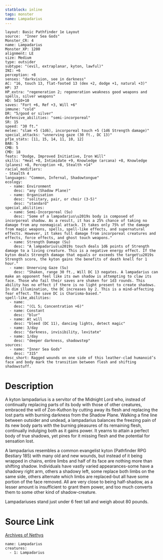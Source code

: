 ```yaml
---
statblock: inline
tags: monster
name: Lampadarius
---
```

```statblock
layout: Basic Pathfinder 1e Layout
source:  "Inner Sea Gods"
Monster_CR: 4
name: Lampadarius
Monster_XP: 1200
alignment: LE
size: Medium
type: outsider
subtype: "(evil, extraplanar, kyton, lawful)"
INI: +6
perception: +8
senses: "darkvision, see in darkness"
AC: "16, touch 13, flat-footed 13 (dex +2, dodge +1, natural +3)"
HP: 37
HP_extra: "regeneration 2; regeneration weakness good weapons and spells, silver weapons"
HD: 5d10+10
saves: "Fort +6, Ref +3, Will +6"
immune: "cold"
DR: "5/good or silver"
defensive_abilities: "semi-incorporeal"
SR: 15
speed: "30 ft."
melee: "slam +5 (1d6), incorporeal touch +5 (1d6 Strength damage)"
special_attacks: "unnerving gaze (30 ft., DC 13)"
pf1e_stats: [11, 15, 14, 11, 10, 12]
BAB: 5
CMB: 5
CMD: 18
feats: "Dodge, Improved Initiative, Iron Will"
skills: "Heal +8, Intimidate +9, Knowledge (arcana) +8, Knowledge (planes) +8, Perception +8, Stealth +14"
racial_modifiers:
- Stealth 4
languages: "Common, Infernal, Shadowtongue"
ecology:
  - name: Environment
    desc: "any (Shadow Plane)"
  - name: Organisation
    desc: "solitary, pair, or choir (3-5)"
    desc: "standard"
special_abilities:
  - name: Semi-Incorporeal (Su)
    desc: "Some of a lampadarius\u2019s body is composed of incorporeal shadow. As a result, it has a 25% chance of taking no damage from any nonmagical attack. It takes only 75% of the damage from magic weapons, spells, spell-like effects, and supernatural effects. However, it takes full damage from incorporeal creatures and effects, force effects, and ghost touch weapons."
  - name: Strength Damage (Su)
    desc: "A lampadarius\u2019s touch deals 1d6 points of Strength damage to a living creature. This is a negative energy effect. If the kyton deals Strength damage that equals or exceeds the target\u2019s Strength score, the kyton gains the benefits of death knell for 1 hour."
  - name: Unnerving Gaze (Su)
    desc: "Shaken, range 30 ft., Will DC 13 negates. A lampadarius can make an opponent feel like its own shadow is attempting to claw its face. Those who fail their saves are shaken for 1d3 rounds. This ability has no effect if there is no light present to create shadows. In dim illumination, the DC increases by 2. This is a mind-affecting fear effect. The save DC is Charisma-based."
spell-like_abilities:
  - name:
    desc: "(CL 5; Concentration +6)"
  - name: Constant
    desc: "blur"
  - name: At will
    desc: "bleed (DC 11), dancing lights, detect magic"
  - name: 3/day
    desc: "darkness, invisibility, levitate"
  - name: 1/day
    desc: "deeper darkness, shadowstep"
sources:
  - name: "Inner Sea Gods"
    desc: "315"
desc_short: Ragged wounds on one side of this leather-clad humanoid’s face and body mark the transition between flesh and shifting shadowstuff.
```
# Description
A kyton lampadarius is a servitor of the Midnight Lord who, instead of continually replacing parts of its body with those of other creatures, embraced the will of Zon-Kuthon by cutting away its flesh and replacing the lost parts with burning darkness from the Shadow Plane. Walking a fine line between outsider and undead, a lampadarius balances the freezing pain of its new body parts with the burning pleasures of its remaining flesh, continually indulging both as it gains power. It yearns to attain a perfect body of true shadows, yet pines for it missing flesh and the potential for sensation lost.

A lampadarius resembles a common evangelist kyton (Pathfinder RPG Bestiary 185) with many old and new wounds, but instead of it being wrapped in chains, entire limbs and half of its face are nothing more than shifting shadow. Individuals have vastly varied appearances-some have a shadowy right arm, others a shadowy left, some replace both limbs on the same side, others alternate which limbs are replaced-but all have some portion of the face removed. All are very close to being half-shadow, as a lesser amount is insufficient to grant them power, and too much converts them to some other kind of shadow-creature.

Lampadariuses stand just under 6 feet tall and weigh about 80 pounds.
# Source Link
[Archives of Nethys](https://aonprd.com/MonsterDisplay.aspx?ItemName=Lampadarius)
```encounter-table
name: Lampadarius
creatures:
  - 1: Lampadarius
```
